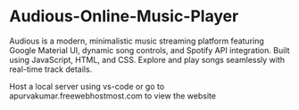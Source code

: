 # Audious-Online-Music-Player
Audious is a modern, minimalistic music streaming platform featuring Google Material UI, dynamic song controls, and Spotify API integration. Built using JavaScript, HTML, and CSS. Explore and play songs seamlessly with real-time track details.

Host a local server using vs-code or go to apurvakumar.freewebhostmost.com to view the website
